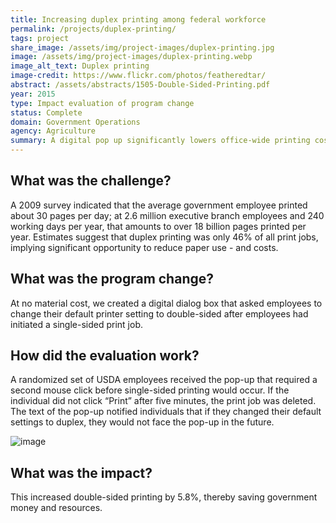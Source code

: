 ```yaml
---
title: Increasing duplex printing among federal workforce
permalink: /projects/duplex-printing/
tags: project
share_image: /assets/img/project-images/duplex-printing.jpg
image: /assets/img/project-images/duplex-printing.webp
image_alt_text: Duplex printing
image-credit: https://www.flickr.com/photos/featheredtar/
abstract: /assets/abstracts/1505-Double-Sided-Printing.pdf
year: 2015
type: Impact evaluation of program change
status: Complete
domain: Government Operations
agency: Agriculture
summary: A digital pop up significantly lowers office-wide printing costs
---
```

## What was the challenge?
A 2009 survey indicated that the average government employee printed about 30 pages per day; at 2.6 million executive branch employees and 240 working days per year, that amounts to over 18 billion pages printed per year. Estimates suggest that duplex printing was only 46% of all print jobs, implying significant opportunity to reduce paper use - and costs.

## What was the program change?
At no material cost, we created a digital dialog box that asked employees to change their default printer setting to double-sided after employees had initiated a single-sided print job.

## How did the evaluation work?
A randomized set of USDA employees received the pop-up that required a second mouse click before single-sided printing would occur. If the individual did not click “Print” after five minutes, the print job was deleted. The text of the pop-up notified individuals that if they changed their default settings to duplex, they would not face the pop-up in the future.

![image]({{site.baseurl}}/assets/img/project-images/1505-image.webp)

## What was the impact?
This increased double-sided printing by 5.8%, thereby saving government money and resources.
